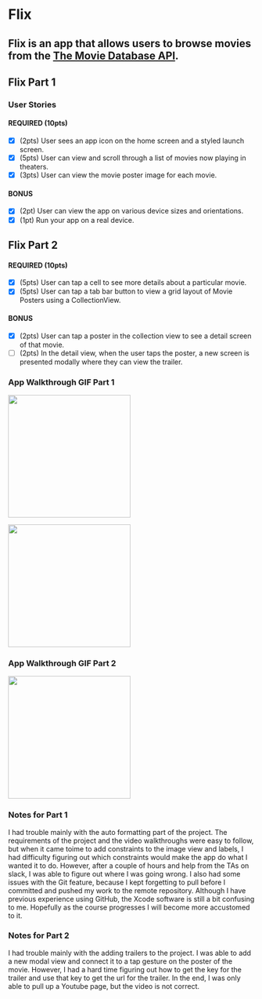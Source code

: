 # Flix

Flix is an app that allows users to browse movies from the [The Movie Database API](http://docs.themoviedb.apiary.io/#).
---

## Flix Part 1

### User Stories

#### REQUIRED (10pts)
- [x] (2pts) User sees an app icon on the home screen and a styled launch screen.
- [x] (5pts) User can view and scroll through a list of movies now playing in theaters.
- [x] (3pts) User can view the movie poster image for each movie.

#### BONUS
- [x] (2pt) User can view the app on various device sizes and orientations.
- [x] (1pt) Run your app on a real device.

## Flix Part 2

#### REQUIRED (10pts)
- [x] (5pts) User can tap a cell to see more details about a particular movie.
- [x] (5pts) User can tap a tab bar button to view a grid layout of Movie Posters using a CollectionView.

#### BONUS
- [x] (2pts) User can tap a poster in the collection view to see a detail screen of that movie.
- [ ] (2pts) In the detail view, when the user taps the poster, a new screen is presented modally where they can view the trailer.

### App Walkthrough GIF Part 1

<img src="https://media.giphy.com/media/N4dwN94nvGwWrzQKRi/giphy.gif" width=250><br>

<img src="https://media.giphy.com/media/EdakEIDumJ7O5bbgpj/giphy.gif" width=250><br>

### App Walkthrough GIF Part 2

<img src="https://submissions.us-east-1.linodeobjects.com/ios_university/T23_aApy.gif" width=250><br>


### Notes for Part 1
I had trouble mainly with the auto formatting part of the project. The requirements of the project and the video walkthroughs were easy to follow, but when it came toime to add constraints to the image view and labels, I had difficulty figuring out which constraints would make the app do what I wanted it to do. However, after a couple of hours and help from the TAs on slack, I was able to figure out where I was going wrong. I also had some issues with the Git feature, because I kept forgetting to pull before I committed and pushed my work to the remote repository. Although I have previous experience using GitHub, the Xcode software is still a bit confusing to me. Hopefully as the course progresses I will become more accustomed to it.

### Notes for Part 2
I had trouble mainly with the adding trailers to the project. I was able to add a new modal view and connect it to a tap gesture on the poster of the movie. However, I had a hard time figuring out how to get the key for the trailer and use that key to get the url for the trailer. In the end, I was only able to pull up a Youtube page, but the video is not correct.
